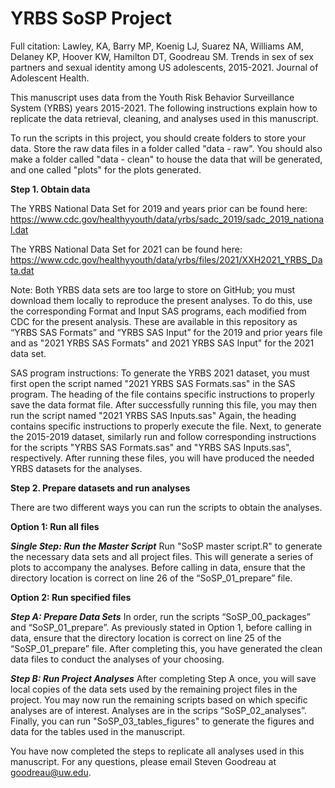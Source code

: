 # YRBS SoSP Project

Full citation: Lawley, KA, Barry MP, Koenig LJ, Suarez NA, Williams AM, Delaney KP, Hoover KW, Hamilton DT, Goodreau SM. Trends in sex of sex partners and sexual identity among US adolescents, 2015-2021. Journal of Adolescent Health. 


This manuscript uses data from the Youth Risk Behavior Surveillance System (YRBS) years 2015-2021. The following instructions explain how to replicate the data retrieval, cleaning, and analyses used in this manuscript.


To run the scripts in this project, you should create folders to store your data. Store the raw data files in a folder called "data - raw". You should also make a folder called "data - clean" to house the data that will be generated, and one called "plots" for the plots generated.

**Step 1. Obtain data** 

The YRBS National Data Set for 2019 and years prior can be found here: https://www.cdc.gov/healthyyouth/data/yrbs/sadc_2019/sadc_2019_national.dat

The YRBS National Data Set for 2021 can be found here: https://www.cdc.gov/healthyyouth/data/yrbs/files/2021/XXH2021_YRBS_Data.dat


Note: Both YRBS data sets are too large to store on GitHub; you must download them locally to reproduce the present analyses. To do this, use the corresponding Format and Input SAS programs, each modified from CDC for the present analysis. These are available in this repository as “YRBS SAS Formats” and “YRBS SAS Input” for the 2019 and prior years file and as "2021 YRBS SAS Formats" and 2021 YRBS SAS Input" for the 2021 data set.


SAS program instructions: To generate the YRBS 2021 dataset, you must first open the script named "2021 YRBS SAS Formats.sas" in the SAS program. The heading of the file contains specific instructions to properly save the data format file. After successfully running this file, you may then run the script named "2021 YRBS SAS Inputs.sas" Again, the heading contains specific instructions to properly execute the file. Next, to generate the 2015-2019 dataset, similarly run and follow corresponding instructions for the scripts "YRBS SAS Formats.sas" and "YRBS SAS Inputs.sas", respectively. After running these files, you will have produced the needed YRBS datasets for the analyses.

**Step 2. Prepare datasets and run analyses**

There are two different ways you can run the scripts to obtain the analyses.

**Option 1: Run all files**

***Single Step: Run the Master Script***
Run "SoSP master script.R" to generate the necessary data sets and all project files. This will generate a series of plots to accompany the analyses. Before calling in data, ensure that the directory location is correct on line 26 of the “SoSP_01_prepare” file. 


**Option 2: Run specified files**

***Step A: Prepare Data Sets***
In order, run the scripts “SoSP_00_packages” and “SoSP_01_prepare”. As previously stated in Option 1, before calling in data, ensure that the directory location is correct on line 25 of the “SoSP_01_prepare” file. After completing this, you have generated the clean data files to conduct the analyses of your choosing.


***Step B: Run Project Analyses***
After completing Step A once, you will save local copies of the data sets used by the remaining project files in the project. You may now run the remaining scripts based on which specific analyses are of interest. Analyses are in the scrips “SoSP_02_analyses”. Finally, you can run "SoSP_03_tables_figures" to generate the figures and data for the tables used in the manuscript. 


You have now completed the steps to replicate all analyses used in this manuscript. For any questions, please email Steven Goodreau at goodreau@uw.edu.


